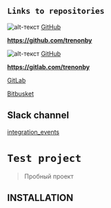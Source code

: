 ## `Links to repositories`

![alt-текст](https://image.flaticon.com/icons/png/128/25/25231.png "GitHub") [GitHub](https://github.com/trenonby)

**https://github.com/trenonby**

![alt-текст](https://i.ibb.co/LRN1f6x/Git-Lab-90.png "GitLab") [GitHub](https://gitlab.com/trenonby)

**https://gitlab.com/trenonby**




[GitLab](https://gitlab.com/apovyshev/devops_gitlab.git)

[Bitbusket](https://apovyshev@bitbucket.org/apovyshev/devops_bitbucket.git)


## Slack channel

[integration_events](https://sa-itacademy-by.slack.com/messages/CKQQW2VH6/)









`Test project`
=============================

> Пробный проект

INSTALLATION
------------
